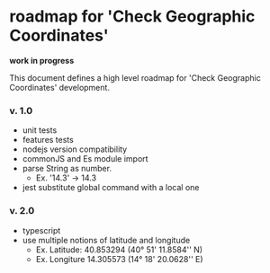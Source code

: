 # roadmap for 'Check Geographic Coordinates'

**work in progress**

This document defines a high level roadmap for 'Check Geographic Coordinates' development.

### v. 1.0

- unit tests
- features tests
- nodejs version compatibility
- commonJS and Es module import
- parse String as number.
  - Ex.  '14.3' -> 14.3
- jest substitute global command with a local one

### v. 2.0

- typescript
- use multiple notions of latitude and longitude
  - Ex. Latitude: 40.853294 (40° 51' 11.8584'' N)
  - Ex. Longiture 14.305573 (14° 18' 20.0628'' E)
